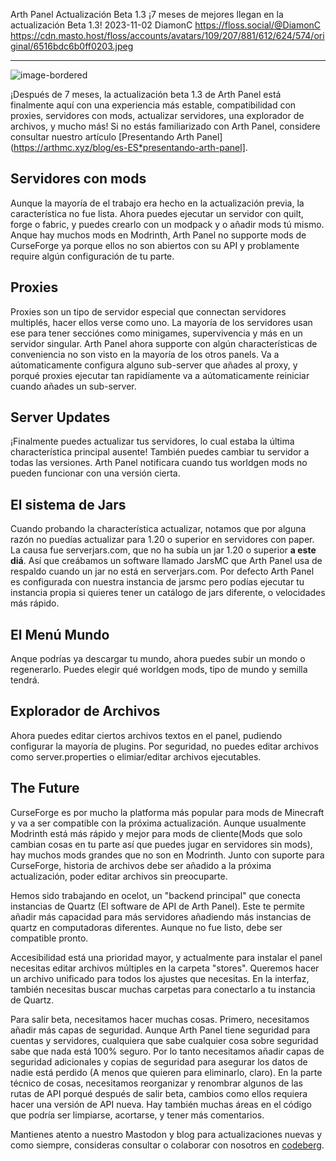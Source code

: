Arth Panel Actualización Beta 1.3 
¡7 meses de mejores llegan en la actualización Beta 1.3!
2023-11-02
DiamonC 
https://floss.social/@DiamonC 
https://cdn.masto.host/floss/accounts/avatars/109/207/881/612/624/574/original/6516bdc6b0ff0203.jpeg

---

![image-bordered](https://i.imgur.com/7PD9CMz.png)

¡Después de 7 meses, la actualización beta 1.3 de Arth Panel está finalmente aquí con una experiencia más estable, compatibilidad con proxies, servidores con mods, actualizar servidores, una explorador de archivos, y mucho más! Si no estás familiarizado con Arth Panel, considere consultar nuestro artículo [Presentando Arth Panel](https://arthmc.xyz/blog/es-ES*presentando-arth-panel].

## Servidores con mods

Aunque la mayoría de el trabajo era hecho en la actualización previa, la característica no fue lista. Ahora puedes ejecutar un servidor con quilt, forge o fabric, y puedes crearlo con un modpack y o añadir mods tú mismo. Anque hay muchos mods en Modrinth, Arth Panel no supporte mods de CurseForge ya porque ellos no son abiertos con su API y problamente require algún configuración de tu parte.

## Proxies

Proxies son un tipo de servidor especial que connectan servidores multiplés, hacer ellos verse como uno. La mayoría de los servidores usan ese para tener secciónes como minigames, supervivencia y más en un servidor singular. Arth Panel ahora supporte con algún characterísticas de conveniencia no son visto en la mayoría de los otros panels. Va a aútomaticamente configura alguno sub-server que añades al proxy, y porqué proxies ejecutar tan rapidíamente va a aútomaticamente reiniciar cuando añades un sub-server. 

## Server Updates

¡Finalmente puedes actualizar tus servidores, lo cual estaba la última characterística principal ausente! También puedes cambiar tu servidor a todas las versiones. Arth Panel notificara cuando tus worldgen mods no pueden funcionar con una versión cierta.

## El sistema de Jars

Cuando probando la characterística actualizar, notamos que por alguna razón no puedías actualizar para 1.20 o superior en servidores con paper. La causa fue serverjars.com, que no ha subía un jar 1.20 o superior **a este diá**. Así que creábamos un software llamado JarsMC que Arth Panel usa de respaldo cuando un jar no está en serverjars.com. Por defecto Arth Panel es configurada con nuestra instancia de jarsmc pero podías ejecutar tu instancia propia si quieres tener un catálogo de jars diferente, o velocidades más rápido.

## El Menú Mundo

Anque podrías ya descargar tu mundo, ahora puedes subir un mondo o regenerarlo. Puedes elegir qué worldgen mods, tipo de mundo y semilla tendrá. 

## Explorador de Archivos

Ahora puedes editar ciertos archivos textos en el panel, pudiendo configurar la mayoría de plugins. Por seguridad, no puedes editar archivos como server.properties o elimiar/editar archivos ejecutables. 

## The Future
CurseForge es por mucho la platforma más popular para mods de Minecraft y va a ser compatible con la próxima actualización. Aunque usualmente Modrinth está más rápido y mejor para mods de cliente(Mods que solo cambian cosas en tu parte así que puedes jugar en servidores sin mods), hay muchos mods grandes que no son en Modrinth. Junto con suporte para CurseForge, historia de archivos debe ser añadido a la próxima actualización, poder editar archivos sin preocuparte.

Hemos sido trabajando en ocelot, un "backend principal" que conecta instancias de Quartz (El software de API de Arth Panel). Este te permite añadir más capacidad para más servidores añadiendo más instancias de quartz en computadoras diferentes. Aunque no fue listo, debe ser compatible pronto.

Accesibilidad está una prioridad mayor, y actualmente para instalar el panel necesitas editar archivos múltiples en la carpeta "stores". Queremos hacer un archivo unificado para todos los ajustes que necesitas. En la interfaz, también necesitas buscar muchas carpetas para conectarlo a tu instancia de Quartz.

Para salir beta, necesitamos hacer muchas cosas. Primero, necesitamos añadir más capas de seguridad. Aunque Arth Panel tiene seguridad para cuentas y servidores, cualquiera que sabe cualquier cosa sobre seguridad sabe que nada está 100% seguro. Por lo tanto necesitamos añadir capas de seguridad adicionales y copias de seguridad para asegurar los datos de nadie está perdido (A menos que quieren para eliminarlo, claro). En la parte técnico de cosas, necesitamos reorganizar y renombrar algunos de las rutas de API porqué después de salir beta, cambios como ellos requiera hacer una versión de API nueva. Hay también muchas áreas en el código que podría ser limpiarse, acortarse, y tener más comentarios.

Mantienes atento a nuestro Mastodon y blog para actualizaciones nuevas y como siempre, consideras consultar o colaborar con nosotros en [codeberg](https://codeberg.org/arth/).